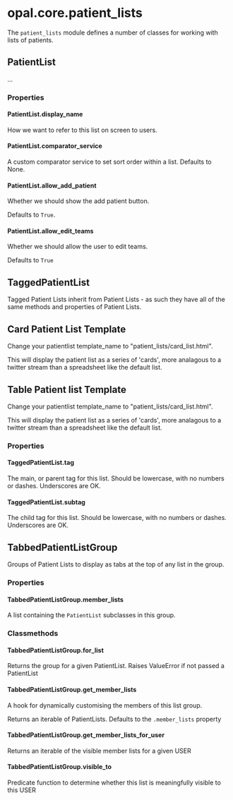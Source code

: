 # opal.core.patient_lists

The `patient_lists` module defines a number of classes for working with lists of patients.

## PatientList

...

### Properties

#### PatientList.display_name

How we want to refer to this list on screen to users.

#### PatientList.comparator_service

A custom comparator service to set sort order within a list. Defaults to None.


#### PatientList.allow_add_patient

Whether we should show the add patient button.

Defaults to `True`.

#### PatientList.allow_edit_teams

Whether we should allow the user to edit teams.

Defaults to `True`

## TaggedPatientList

Tagged Patient Lists inherit from Patient Lists - as such they have all of the same methods and properties
of Patient Lists.

## Card Patient List Template
Change your patientlist template_name to "patient_lists/card_list.html".

This will display the patient list as a series of 'cards', more analagous to a twitter stream than a spreadsheet like the default list.

## Table Patient list Template
Change your patientlist template_name to "patient_lists/card_list.html".

This will display the patient list as a series of 'cards', more analagous to a twitter stream than a spreadsheet like the default list.


### Properties

#### TaggedPatientList.tag

The main, or parent tag for this list. Should be lowercase, with no numbers or dashes. Underscores are OK.

#### TaggedPatientList.subtag

The child tag for this list. Should be lowercase, with no numbers or dashes. Underscores are OK.

## TabbedPatientListGroup

Groups of Patient Lists to display as tabs at the top of any list in the group.

### Properties

#### TabbedPatientListGroup.member_lists

A list containing the `PatientList` subclasses in this group.

### Classmethods

#### TabbedPatientListGroup.for_list

Returns the group for a given PatientList. Raises ValueError if not passed a PatientList

#### TabbedPatientListGroup.get_member_lists

A hook for dynamically customising the members of this list group.

Returns an iterable of PatientLists. Defaults to the `.member_lists` property

#### TabbedPatientListGroup.get_member_lists_for_user

Returns an iterable of the visible member lists for a given USER

#### TabbedPatientListGroup.visible_to

Predicate function to determine whether this list is meaningfully visible to this USER
